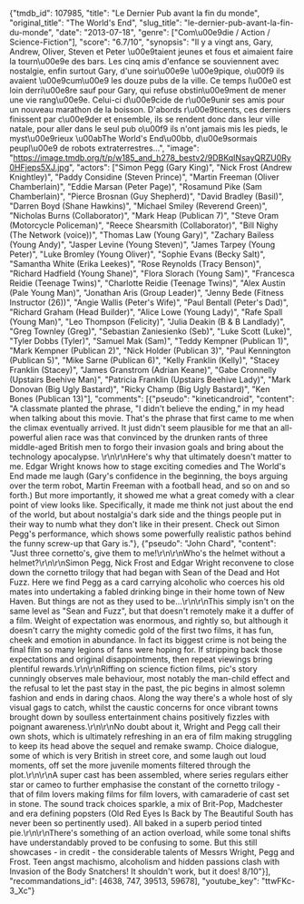 {"tmdb_id": 107985, "title": "Le Dernier Pub avant la fin du monde", "original_title": "The World's End", "slug_title": "le-dernier-pub-avant-la-fin-du-monde", "date": "2013-07-18", "genre": ["Com\u00e9die / Action / Science-Fiction"], "score": "6.7/10", "synopsis": "Il y a vingt ans, Gary, Andrew, Oliver, Steven et Peter \u00e9taient jeunes et fous et aimaient faire la tourn\u00e9e des bars. Les cinq amis d'enfance se souviennent avec nostalgie, enfin surtout Gary, d'une soir\u00e9e \u00e9pique, o\u00f9 ils avaient \u00e9cum\u00e9 les douze pubs de la ville. Ce temps l\u00e0 est loin derri\u00e8re sauf pour Gary, qui refuse obstin\u00e9ment de mener une vie rang\u00e9e. Celui-ci d\u00e9cide de r\u00e9unir ses amis pour un nouveau marathon de la boisson. D'abords r\u00e9ticents, ces derniers finissent par c\u00e9der et ensemble, ils se rendent donc dans leur ville natale, pour aller dans le seul pub o\u00f9 ils n'ont jamais mis les pieds, le myst\u00e9rieux \u00abThe World's End\u00bb, d\u00e9sormais peupl\u00e9 de robots extraterrestres...", "image": "https://image.tmdb.org/t/p/w185_and_h278_bestv2/9DBKqINsayQRZU0Ry0HFjeps5XJ.jpg", "actors": ["Simon Pegg (Gary King)", "Nick Frost (Andrew Knightley)", "Paddy Considine (Steven Prince)", "Martin Freeman (Oliver Chamberlain)", "Eddie Marsan (Peter Page)", "Rosamund Pike (Sam Chamberlain)", "Pierce Brosnan (Guy Shepherd)", "David Bradley (Basil)", "Darren Boyd (Shane Hawkins)", "Michael Smiley (Reverend Green)", "Nicholas Burns (Collaborator)", "Mark Heap (Publican 7)", "Steve Oram (Motorcycle Policeman)", "Reece Shearsmith (Collaborator)", "Bill Nighy (The Network (voice))", "Thomas Law (Young Gary)", "Zachary Bailess (Young Andy)", "Jasper Levine (Young Steven)", "James Tarpey (Young Peter)", "Luke Bromley (Young Oliver)", "Sophie Evans (Becky Salt)", "Samantha White (Erika Leekes)", "Rose Reynolds (Tracy Benson)", "Richard Hadfield (Young Shane)", "Flora Slorach (Young Sam)", "Francesca Reidie (Teenage Twins)", "Charlotte Reidie (Teenage Twins)", "Alex Austin (Pale Young Man)", "Jonathan Aris (Group Leader)", "Jenny Bede (Fitness Instructor (26))", "Angie Wallis (Peter's Wife)", "Paul Bentall (Peter's Dad)", "Richard Graham (Head Builder)", "Alice Lowe (Young Lady)", "Rafe Spall (Young Man)", "Leo Thompson (Felicity)", "Julia Deakin (B & B Landlady)", "Greg Townley (Greg)", "Sebastian Zaniesienko (Seb)", "Luke Scott (Luke)", "Tyler Dobbs (Tyler)", "Samuel Mak (Sam)", "Teddy Kempner (Publican 1)", "Mark Kempner (Publican 2)", "Nick Holder (Publican 3)", "Paul Kennington (Publican 5)", "Mike Sarne (Publican 6)", "Kelly Franklin (Kelly)", "Stacey Franklin (Stacey)", "James Granstrom (Adrian Keane)", "Gabe Cronnelly (Upstairs Beehive Man)", "Patricia Franklin (Upstairs Beehive Lady)", "Mark Donovan (Big Ugly Bastard)", "Ricky Champ (Big Ugly Bastard)", "Ken Bones (Publican 13)"], "comments": [{"pseudo": "kineticandroid", "content": "A classmate planted the phrase, \"I didn't believe the ending,\" in my head when talking about this movie. That's the phrase that first came to me when the climax eventually arrived. It just didn't seem plausible for me that an all-powerful alien race was that convinced by the drunken rants of three middle-aged British men to forgo their invasion goals and bring about the technology apocalypse. \r\n\r\nHere's why that ultimately doesn't matter to me. Edgar Wright knows how to stage exciting comedies and The World's End made me laugh (Gary's confidence in the beginning, the boys arguing over the term robot, Martin Freeman with a football head, and so on and so forth.) But more importantly, it showed me what a great comedy with a clear point of view looks like. Specifically, it made me think not just about the end of the world, but about nostalgia's dark side and the things people put in their way to numb what they don't like in their present. Check out Simon Pegg's performance, which shows some powerfully realistic pathos behind the funny screw-up that Gary is."}, {"pseudo": "John Chard", "content": "Just three cornetto's, give them to me!\r\n\r\nWho's the helmet without a helmet?\r\n\r\nSimon Pegg, Nick Frost and Edgar Wright reconvene to close down the cornetto trilogy that had began with Sean of the Dead and Hot Fuzz. Here we find Pegg as a card carrying alcoholic who coerces his old mates into undertaking a fabled drinking binge in their home town of New Haven. But things are not as they used to be...\r\n\r\nThis simply isn't on the same level as \"Sean and Fuzz\", but that doesn't remotely make it a duffer of a film. Weight of expectation was enormous, and rightly so, but although it doesn't carry the mighty comedic gold of the first two films, it has fun, cheek and emotion in abundance. In fact its biggest crime is not being the final film so many legions of fans were hoping for. If stripping back those expectations and original disappointments, then repeat viewings bring plentiful rewards.\r\n\r\nRiffing on science fiction films, pic's story cunningly observes male behaviour, most notably the man-child effect and the refusal to let the past stay in the past, the pic begins in almost solemn fashion and ends in daring chaos. Along the way there's a whole host of sly visual gags to catch, whilst the caustic concerns for once vibrant towns brought down by soulless entertainment chains positively fizzles with poignant awareness.\r\n\r\nNo doubt about it, Wright and Pegg call their own shots, which is ultimately refreshing in an era of film making struggling to keep its head above the sequel and remake swamp. Choice dialogue, some of which is very British in street core, and some laugh out loud moments, off set the more juvenile moments filtered through the plot.\r\n\r\nA super cast has been assembled, where series regulars either star or cameo to further emphasise the constant of the cornetto trilogy - that of film lovers making films for film lovers, with camaraderie of cast set in stone. The sound track choices sparkle, a mix of Brit-Pop, Madchester and era defining popsters (Old Red Eyes Is Back by The Beautiful South has never been so pertinently used). All baked in a superb period tinted pie.\r\n\r\nThere's something of an action overload, while some tonal shifts have understandably proved to be confusing to some. But this still showcases - in credit - the considerable talents of Messrs Wright, Pegg and Frost. Teen angst machismo, alcoholism and hidden passions clash with Invasion of the Body Snatchers! It shouldn't work, but it does! 8/10"}], "recommandations_id": [4638, 747, 39513, 59678], "youtube_key": "ttwFKc-3_Xc"}